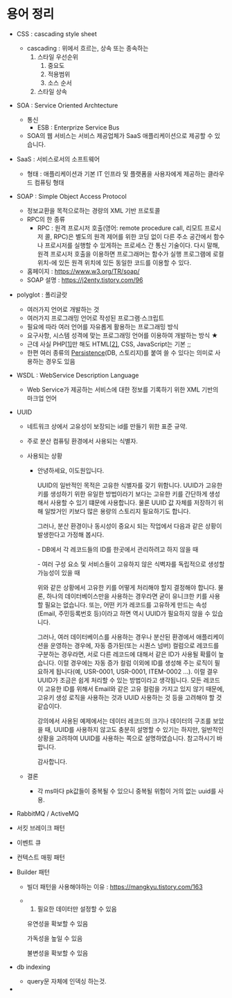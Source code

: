 # 용어 정리

- CSS : cascading style sheet
  - cascading : 위에서 흐르는, 상속 또는 종속하는
    1. 스타일 우선순위
       1. 중요도 
       2. 적용범위
       3. 소스 순서
    2. 스타일 상속



- SOA : Service Oriented Archtecture

  - 통신
    - ESB : Enterprize Service Bus
  - SOA의 웹 서비스는 서비스 제공업체가 SaaS 애플리케이션으로 제공할 수 있습니다.

  

- SaaS : 서비스로서의 소프트웨어 

  - 형태 : 애플리케이션과 기본 IT 인프라 및 플랫폼을 사용자에게 제공하는 클라우드 컴퓨팅 형태

    

- SOAP : Simple Object Access Protocol
  - 정보교환을 목적으로하는 경량의 XML 기반 프로토콜
  - RPC의 한 종류
    - RPC : 원격 프로시저 호출(영어: remote procedure call, 리모트 프로시저 콜, RPC)은 별도의 원격 제어를 위한 코딩 없이 다른 주소 공간에서 함수나 프로시저를 실행할 수 있게하는 프로세스 간 통신 기술이다. 다시 말해, 원격 프로시저 호출을 이용하면 프로그래머는 함수가 실행 프로그램에 로컬 위치-에 있든 원격 위치에 있든 동일한 코드를 이용할 수 있다.
  - 홈페이지 : https://www.w3.org/TR/soap/
  - SOAP 설명 : https://j2enty.tistory.com/96

- polyglot : 폴리글랏
  - 여러가지 언어로 개발하는 것
  - 여러가지 프로그래밍 언어로 작성된 프로그램·스크립트
  - 필요에 따라 여러 언어를 자유롭게 활용하는 프로그래밍 방식
  - 요구사항, 시스템 성격에 맞는 프로그래밍 언어를 이용하여 개발하는 방식 ★
  - 근데 사실 PHP[[1\]](https://zetawiki.com/wiki/폴리글랏_polyglot#cite_note-1)만 해도 HTML[[2\]](https://zetawiki.com/wiki/폴리글랏_polyglot#cite_note-2), CSS, JavaScript는 기본 ;;
  - 한편 여러 종류의 [Persistence](https://zetawiki.com/wiki/Persistence)(DB, 스토리지)를 붙여 쓸 수 있다는 의미로 사용하는 경우도 있음
- WSDL : WebService Description Language
  - Web Service가 제공하는 서비스에 대한 정보를 기록하기 위한 XML 기반의 마크업 언어

- UUID

  - 네트워크 상에서 고유성이 보장되는 id를 만들기 위한 표준 규약.
  - 주로 분산 컴퓨팅 환경에서 사용되는 식별자.

  - 사용되는 상황

    - 안녕하세요, 이도원입니다. 

      UUID의 일반적인 목적은 고유한 식별자를 갖기 위함니다. UUID가 고유한 키를 생성하기 위한 유일한 방법이라기 보다는 고유한 키를 간단하게 생성해서 사용할 수 있기 떄문에 사용합니다. 물론 UUID 값 자체를 저장하기 위해 일밙거인 키보다 많은 용량의 스토리지 필요하기도 합니다. 

      그러나, 분산 환경이나 동시성이 중요시 되는 작업에서 다음과 같은 상황이 발생한다고 가정해 봅시다.

      \- DB에서 각 레코드들의 ID를 한곳에서 관리하려고 하지 않을 때

      \- 여러 구성 요소 및 서비스들이 고유하지 않은 식벽자를 독립적으로 생성할 가능성이 있을 때

      위와 같은 상황에서 고유한 키를 어떻게 처리해야 할지 결정해야 합니다. 물론, 하나의 데이터베이스만을 사용하는 경우라면 굳이 유니크한 키를 사용할 필요는 없습니다. 또는, 어떤 키가 레코드를 고유하게 만드는 속성(Email, 주민등록번호 등)이라고 하면 역시 UUID가 필요하지 않을 수 있습니다. 

      그러나, 여러 데이터베이스를 사용하는 경우나 분산된 환경에서 애플리케이션을 운영하는 경우에, 자동 증가된(또는 시퀀스 넘버) 컬럼으로 레코드를 구분하는 경우라면, 서로 다른 레코드에 대해서 같은 ID가 사용될 확률이 높습니다. 이럴 경우에는 자동 증가 컬럼 이외에 ID를 생성해 주는 로직이 필요하게 됩니다(예, USR-0001, USR-0001, ITEM-0002 ...). 이럴 결우 UUID가 조금은 쉽게 처리할 수 있는 방법이라고 생각됩니다. 모든 레코드이 고유한 ID를 위해서 Email와 같은 고유 컬럼을 가지고 있지 않기 때문에, 고유키 생성 로직을 사용하는 것과 UUID 사용하는 것 등을 고려해야 할 것 같습이다. 

      강의에서 사용된 예제에서는 데이터 레코드의 크기나 데이터의 구조를 보았을 때, UUID를 사용하지 않고도 충분히 설명할 수 있기는 하지만, 일반적인 상황을 고려하여 UUID를 사용하는 쪽으로 설명하였습니다. 참고하시기 바랍니다. 

      감사합니다.

  - 결론

    - 각 ms마다 pk값들이 중복될 수 있으니 중복될 위험이 거의 없는 uuid를 사용.

- RabbitMQ / ActiveMQ

- 서킷 브레이크 패턴
- 이벤트 큐
- 컨텍스트 매핑 패턴

- Builder 패턴

  - 빌더 패턴을 사용해야하는 이유 : https://mangkyu.tistory.com/163

  - 1. 필요한 데이터만 설정할 수 있음

    유연성을 확보할 수 있음

    가독성을 높일 수 있음

    불변성을 확보할 수 있음

- db indexing
  - query문 자체에 인덱싱 하는것.

- 